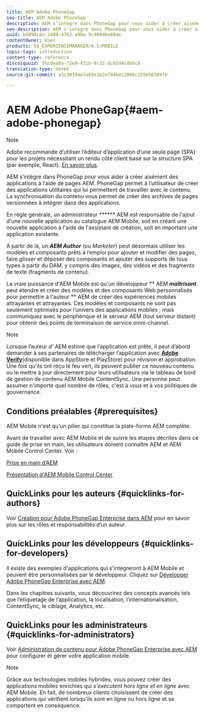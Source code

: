 ```yaml
---
title: AEM Adobe PhoneGap
seo-title: AEM Adobe PhoneGap
description: AEM s’intègre dans PhoneGap pour vous aider à créer aisément des applications à l’aide de pages AEM. Suivez cette page pour commencer avec Adobe PhoneGap Enterprise.
seo-description: AEM s’intègre dans PhoneGap pour vous aider à créer aisément des applications à l’aide de pages AEM. Suivez cette page pour commencer avec Adobe PhoneGap Enterprise.
uuid: bdd90cda-2489-4763-a90a-9c409d6e68ae
contentOwner: User
products: SG_EXPERIENCEMANAGER/6.5/MOBILE
topic-tags: introduction
content-type: reference
discoiquuid: fbcdea8a-72e9-431b-9c32-dc02d4cdb9c8
translation-type: tm+mt
source-git-commit: a3c303d4e3a85e1b2e794bec2006c335056309fb

---
```



# AEM Adobe PhoneGap{#aem-adobe-phonegap}

>[!NOTE]
>
>Adobe recommande d’utiliser l’éditeur d’application d’une seule page (SPA) pour les projets nécessitant un rendu côté client basé sur la structure SPA (par exemple, React). [En savoir plus](/help/sites-developing/spa-overview.md).

AEM s’intègre dans PhoneGap pour vous aider à créer aisément des applications à l’aide de pages AEM. PhoneGap permet à l’utilisateur de créer des applications utilitaires qui lui permettent de travailler avec le contenu. La synchronisation du contenu vous permet de créer des archives de pages versionnées à intégrer dans des applications.

En règle générale, un administrateur ****** AEM est responsable de l&#39;ajout d&#39;une nouvelle application au catalogue AEM Mobile, soit en créant une nouvelle application à l&#39;aide de l&#39;assistant de création, soit en important une application existante.

A partir de là, un ***AEM Author*** (ou *Marketer*) peut désormais utiliser les modèles et composants prêts à l’emploi pour ajouter et modifier des pages, faire glisser et déposer des composants et ajouter des supports de tous types à partir du DAM, y compris des images, des vidéos et des fragments de texte (fragments de contenu).

La vraie puissance d&#39;AEM Mobile est qu&#39;un développeur ** AEM ***maîtrisant*** peut étendre et créer des modèles et des composants Web personnalisés pour permettre à l&#39;auteur ** AEM de créer des expériences mobiles attrayantes et attrayantes. Ces modèles et composants ne sont pas seulement optimisés pour l’univers des applications mobiles ; mais communiquez avec le périphérique et le serveur AEM (tout serveur distant) pour obtenir des points de terminaison de service omni-channel.

>[!NOTE]
>
>Lorsque l’auteur *d’* AEM estime que l’application est prête, il peut d’abord demander à ses partenaires de télécharger l’application avec **[Adobe Verify](/help/mobile/phonegap-mobile-quickstart.md)**(disponible dans AppStore et PlayStore) pour révision et approbation. Une fois qu&#39;ils ont reçu le feu vert, ils peuvent publier ce nouveau contenu ou le mettre à jour directement pour leurs utilisateurs via le tableau de bord de gestion de contenu AEM Mobile ContentSync. Une personne peut assumer n&#39;importe quel nombre de rôles, c&#39;est à vous et à vos politiques de gouvernance.

## Conditions préalables {#prerequisites}

AEM Mobile n&#39;est qu&#39;un pilier qui constitue la plate-forme AEM complète.

Avant de travailler avec AEM Mobile et de suivre les étapes décrites dans ce guide de prise en main, les utilisateurs doivent connaître AEM et AEM Mobile Control Center. Voir :

[Prise en main d’AEM](/help/sites-deploying/deploy.md)

[Présentation d&#39;AEM Mobile Control Center](/help/mobile/phonegap-authoring-apps.md)

## QuickLinks pour les auteurs {#quicklinks-for-authors}

Voir [Création pour Adobe PhoneGap Enterprise dans AEM](/help/mobile/phonegap.md) pour en savoir plus sur les rôles et responsabilités d’un auteur.

## QuickLinks pour les développeurs {#quicklinks-for-developers}

Il existe des exemples d&#39;applications qui s&#39;intégreront à AEM Mobile et peuvent être personnalisées par le développeur. Cliquez sur [Développer Adobe PhoneGap Enterprise avec AEM](/help/mobile/developing-in-phonegap.md).

Dans les chapitres suivants, vous découvrirez des concepts avancés tels que l’étiquetage de l’application, la localisation, l’internationalisation, ContentSync, le ciblage, Analytics, etc.

## QuickLinks pour les administrateurs {#quicklinks-for-administrators}

Voir [Administration de contenu pour Adobe PhoneGap Enterprise avec AEM](/help/mobile/administer-phonegap.md) pour configurer et gérer votre application mobile.

>[!NOTE]
>
>Grâce aux technologies mobiles hybrides, vous pouvez créer des applications mobiles enrichies qui *s&#39;exécutent hors ligne et en ligne* avec AEM Mobile. En fait, de nombreux clients choisissent de créer des applications qui vérifient lorsqu&#39;ils sont en ligne ou hors ligne et se comportent en conséquence.
